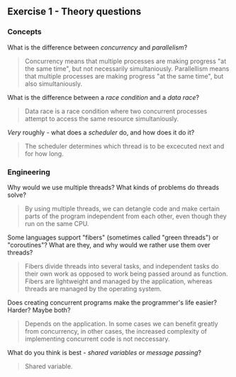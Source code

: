Exercise 1 - Theory questions
-----------------------------

### Concepts

What is the difference between *concurrency* and *parallelism*?
> Concurrency means that multiple processes are making progress "at the same time", but not necessarily simultaniously. 
> Parallellism means that multiple processes are making progress "at the same time", but also simultaniously. 

What is the difference between a *race condition* and a *data race*? 
> Data race is a race condition where two concurrent processes attempt to access the same resource simultaniously.
 
*Very* roughly - what does a *scheduler* do, and how does it do it?
> The scheduler determines which thread is to be excecuted next and for how long.


### Engineering

Why would we use multiple threads? What kinds of problems do threads solve?
> By using multiple threads, we can detangle code and make certain parts of the program independent from each other, even though they run on the same CPU.

Some languages support "fibers" (sometimes called "green threads") or "coroutines"? What are they, and why would we rather use them over threads?
> Fibers divide threads into several tasks, and independent tasks do their own work as opposed to work being passed around as function. Fibers are lightweight and managed by the application, whereas threads are managed by the operating system. 

Does creating concurrent programs make the programmer's life easier? Harder? Maybe both?
> Depends on the application. In some cases we can benefit greatly from concurrency, in other cases, the increased complexity of implementing concurrent code is not neccessary.

What do you think is best - *shared variables* or *message passing*?
> Shared variable.


